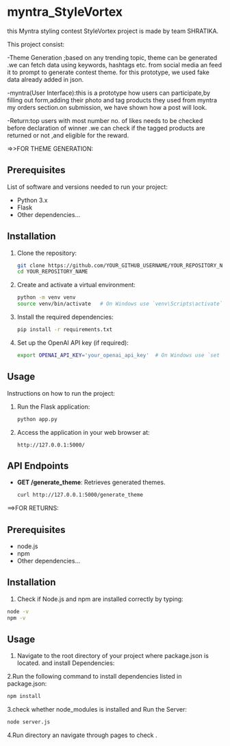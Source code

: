 # myntra_StyleVortex
this Myntra styling contest StyleVortex project is made by team SHRATIKA. 

This project consist:

-Theme Generation ;based on any trending topic, theme can be generated .we can fetch data using keywords, hashtags etc. from social media an feed it to prompt to generate contest theme.
for this prototype, we used fake data already added in json.

-myntra(User Interface):this is a prototype how users can participate,by filling out form,adding their photo and tag products they used from myntra my orders section.on submission, 
we have shown how a post will look.

-Return:top users with most number no. of likes needs to be checked before declaration of winner .we can check if the tagged products are returned or not ,and eligible for the reward.

=>>FOR THEME GENERATION:
## Prerequisites

List of software and versions needed to run your project:
- Python 3.x
- Flask
- Other dependencies...

## Installation

1. Clone the repository:
    ```bash
    git clone https://github.com/YOUR_GITHUB_USERNAME/YOUR_REPOSITORY_NAME.git
    cd YOUR_REPOSITORY_NAME
    ```

2. Create and activate a virtual environment:
    ```bash
    python -m venv venv
    source venv/bin/activate   # On Windows use `venv\Scripts\activate`
    ```

3. Install the required dependencies:
    ```bash
    pip install -r requirements.txt
    ```

4. Set up the OpenAI API key (if required):
    ```bash
    export OPENAI_API_KEY='your_openai_api_key'  # On Windows use `set OPENAI_API_KEY=your_openai_api_key`
    ```

## Usage

Instructions on how to run the project:

1. Run the Flask application:
    ```bash
    python app.py
    ```

2. Access the application in your web browser at:
    ```plaintext
    http://127.0.0.1:5000/
    ```

## API Endpoints


- **GET /generate_theme**: Retrieves generated themes.
  ```bash
  curl http://127.0.0.1:5000/generate_theme

  
==>FOR RETURNS:
## Prerequisites

- node.js
- npm
- Other dependencies...

## Installation
  1. Check if Node.js and npm are installed correctly by typing:
```bash
node -v
npm -v
```

## Usage


1. Navigate to the root directory of your project where package.json is located.
and install Dependencies:


2.Run the following command to install dependencies listed in package.json:
```bash
npm install
```
3.check  whether node_modules is installed and Run the Server:

```bash
node server.js
```
4.Run directory an navigate through pages to check .
